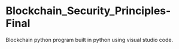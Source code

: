 # Blockchain_Security_Principles-Final
Blockchain python program built in python using visual studio code.
